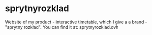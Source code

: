 # sprytnyrozklad
Website of my product - interactive timetable, which I give a a brand - "sprytny rozkład".
You can find it at: sprytnyrozklad.ovh

